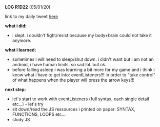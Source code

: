 **LOG R1D22** (05/01/20)

link to my daily tweet [here](https://twitter.com/Nightcoder2/status/1213719023520796672)

**what i did:**
- i slept. i couldn't fight/resist because my body+brain could not take it anymore.

**what i learned:**
- sometimes i will need to sleep/shut down. i didn't want but i am not an android, i have human limits. so sad lol. but ok.
- before falling asleep i was learning a bit more for my game and i think i know what i have to get into: eventListeners!!!
in order to "take control" of what happens when the player will press the arrow keys!!!

**next step:**
- let's start to work with eventListeners (full syntax, each single detail etc...) - let's try
- sit down/read the JS ressources i printed on paper: SYNTAX, FUNCTIONS, LOOPS etc... 
- study JS 
 
 

